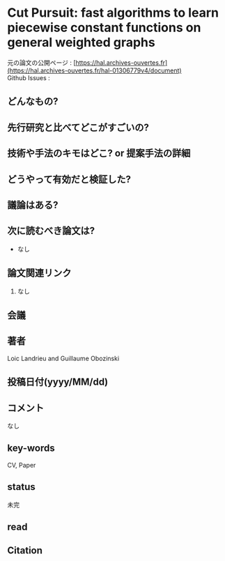 # Cut Pursuit: fast algorithms to learn piecewise constant functions on general weighted graphs

元の論文の公開ページ : [https://hal.archives-ouvertes.fr](https://hal.archives-ouvertes.fr/hal-01306779v4/document)  
Github Issues : 

## どんなもの?

## 先行研究と比べてどこがすごいの?

## 技術や手法のキモはどこ? or 提案手法の詳細

## どうやって有効だと検証した?

## 議論はある?

## 次に読むべき論文は?
- なし

## 論文関連リンク
1. なし

## 会議

## 著者
Loic Landrieu and Guillaume Obozinski

## 投稿日付(yyyy/MM/dd)


## コメント
なし

## key-words
CV, Paper

## status
未完

## read

## Citation
